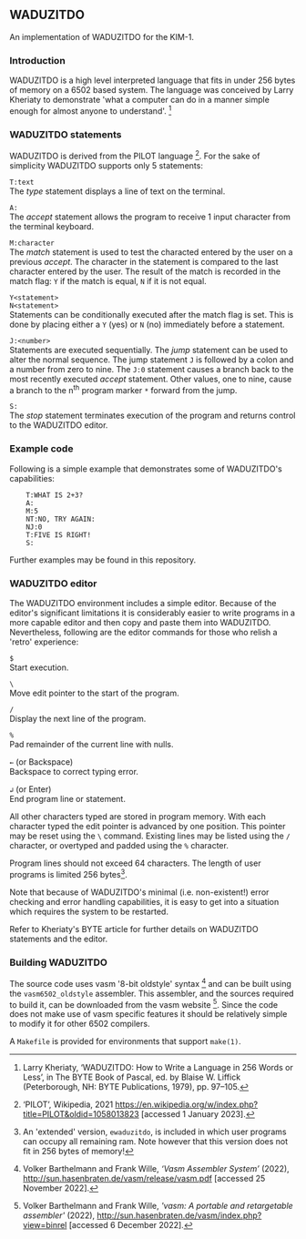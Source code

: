 ## WADUZITDO
An implementation of WADUZITDO for the KIM-1.

### Introduction
WADUZITDO is a high level interpreted language that fits in under 256 bytes of memory on a 6502 based system. The language was conceived by Larry Kheriaty to demonstrate 'what a computer can do in a manner simple enough for almost anyone to understand'. [^1]

### WADUZITDO statements
WADUZITDO is derived from the PILOT language [^2]. For the sake of simplicity WADUZITDO supports only 5 statements: 

`T:text`  
   The _type_ statement displays a line of text on the terminal.

`A:`  
   The _accept_ statement allows the program to receive 1 input character from the terminal keyboard.
   
`M:character`  
   The _match_ statement is used to test the characted entered by the user on a previous _accept_. The character in the statement is compared to the last character entered by the user. The result of the match is recorded in the match flag: `Y` if the match is equal, `N` if it is not equal.

`Y<statement>`  
`N<statement>`  
   Statements can be conditionally executed after the match flag is set. This is done by placing either a `Y` (yes) or `N` (no) immediately before a statement.

`J:<number>`  
   Statements are executed sequentially. The _jump_ statement can be used to alter the normal sequence. The jump statement `J` is followed by a colon and a number from zero to nine. The `J:0` statement causes a branch back to the most recently executed _accept_ statement. Other values, one to nine, cause a branch to the n<sup>th</sup> program marker `*` forward from the jump.
   
`S:`  
   The _stop_ statement terminates execution of the program and returns control to the WADUZITDO editor.

### Example code

Following is a simple example that demonstrates some of WADUZITDO's capabilities:

```
    T:WHAT IS 2+3?
    A:
    M:5
    NT:NO, TRY AGAIN:  
    NJ:0
    T:FIVE IS RIGHT!
    S:
```

Further examples may be found in this repository.
   
### WADUZITDO editor
The WADUZITDO environment includes a simple editor. Because of the editor's significant limitations it is considerably easier to write programs in a more capable editor and then copy and paste them into WADUZITDO. Nevertheless, following are the editor commands for those who relish a 'retro' experience:

`$`  
   Start execution.

`\`  
   Move edit pointer to the start of the program.

`/`  
   Display the next line of the program.

`%`  
   Pad remainder of the current line with nulls.

`←` (or Backspace)  
   Backspace to correct typing error.

`↲` (or Enter)  
   End program line or statement.

All other characters typed are stored in program memory. With each character typed the edit pointer is advanced by one position. This pointer may be reset using the `\` command. Existing lines may be listed using the `/` character, or overtyped and padded using the `%` character. 

Program lines should not exceed 64 characters. The length of user programs is limited 256 bytes[^3].

Note that because of WADUZITDO's minimal (i.e. non-existent!) error checking and error handling capabilities, it is easy to get into a situation which requires the system to be restarted.

Refer to Kheriaty's BYTE article for further details on WADUZITDO statements and the editor.

### Building WADUZITDO
The source code uses vasm '8-bit oldstyle' syntax [^4] and can be built using the `vasm6502_oldstyle` assembler. This assembler, and the sources required to build it, can be downloaded from the vasm website [^5]. Since the code does not make use of vasm specific features it should be relatively simple to modify it for other 6502 compilers. 

A `Makefile` is provided for environments that support `make(1)`.

[^1]: Larry Kheriaty, ‘WADUZITDO: How to Write a Language in 256 Words or Less’, in The BYTE Book of Pascal, ed. by Blaise W. Liffick (Peterborough, NH: BYTE Publications, 1979), pp. 97–105.

[^2]: ‘PILOT’, Wikipedia, 2021 <https://en.wikipedia.org/w/index.php?title=PILOT&oldid=1058013823> [accessed 1 January 2023].

[^3]: An 'extended' version, `ewaduzitdo`, is included in which user programs can occupy all remaining ram. Note however that this version does not fit in 256 bytes of memory!

[^4]: Volker Barthelmann and Frank Wille, _‘Vasm Assembler System’_ (2022), <http://sun.hasenbraten.de/vasm/release/vasm.pdf> [accessed 25 November 2022].

[^5]: Volker Barthelmann and Frank Wille, _'vasm: A portable and retargetable assembler'_ (2022), <http://sun.hasenbraten.de/vasm/index.php?view=binrel> [accessed 6 December 2022].
